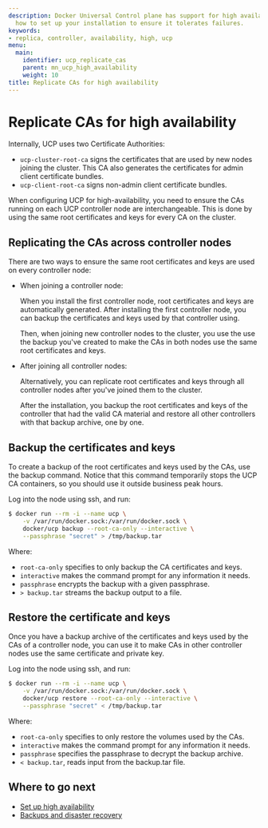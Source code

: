```yaml
---
description: Docker Universal Control plane has support for high availability. Learn
  how to set up your installation to ensure it tolerates failures.
keywords:
- replica, controller, availability, high, ucp
menu:
  main:
    identifier: ucp_replicate_cas
    parent: mn_ucp_high_availability
    weight: 10
title: Replicate CAs for high availability
---
```


# Replicate CAs for high availability

Internally, UCP uses two Certificate Authorities:

* `ucp-cluster-root-ca` signs the certificates that are used by new nodes
joining the cluster. This CA also generates the certificates for admin client
certificate bundles.
* `ucp-client-root-ca` signs non-admin client certificate bundles.

When configuring UCP for high-availability, you need to ensure the CAs running
on each UCP controller node are interchangeable. This is done by using the same
root certificates and keys for every CA on the cluster.


## Replicating the CAs across controller nodes

There are two ways to ensure the same root certificates and keys are used on
every controller node:

* When joining a controller node:

    When you install the first controller node, root certificates and keys are
    automatically generated.
    After installing the first controller node, you can backup the certificates
    and keys used by that controller using.


    Then, when joining new controller nodes to the cluster, you use the use
    the backup you've created to make the CAs in both nodes use the same root
    certificates and keys.

* After joining all controller nodes:

    Alternatively, you can replicate root certificates and keys through all
    controller nodes after you've joined them to the cluster.

    After the installation, you backup the root certificates and keys of the
    controller that had the valid CA material and restore all other controllers
    with that backup archive, one by one.


## Backup the certificates and keys

To create a backup of the root certificates and keys used by the CAs, use the
backup command. Notice that this command temporarily stops the UCP CA
containers, so you should use it outside business peak hours.

Log into the node using ssh, and run:

```bash
$ docker run --rm -i --name ucp \
    -v /var/run/docker.sock:/var/run/docker.sock \
    docker/ucp backup --root-ca-only --interactive \
    --passphrase "secret" > /tmp/backup.tar
```

Where:

* `root-ca-only` specifies to only backup the CA certificates and keys.
* `interactive` makes the command prompt for any information it needs.
* `passphrase` encrypts the backup with a given passphrase.
* `> backup.tar` streams the backup output to a file.

## Restore the certificate and keys

Once you have a backup archive of the certificates and keys used by the CAs
of a controller node, you can use it to make CAs in other controller nodes
use the same certificate and private key.

Log into the node using ssh, and run:

```bash
$ docker run --rm -i --name ucp \
    -v /var/run/docker.sock:/var/run/docker.sock \
    docker/ucp restore --root-ca-only --interactive \
    --passphrase "secret" < /tmp/backup.tar
```

Where:

* `root-ca-only` specifies to only restore the volumes used by the CAs.
* `interactive` makes the command prompt for any information it needs.
* `passphrase` specifies the passphrase to decrypt the backup archive.
* `< backup.tar`, reads input from the backup.tar file.

## Where to go next

* [Set up high availability](set-up-high-availability.md)
* [Backups and disaster recovery](backups-and-disaster-recovery.md)
